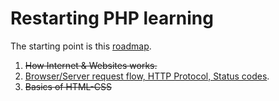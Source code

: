# Restarting PHP learning 

The starting point is this [roadmap](https://github.com/thecodeholic/php-developer-roadmap).

1. ~~How Internet & Websites works.~~
2. [Browser/Server request flow, HTTP Protocol, Status codes](https://github.com/StPluto/php-learning/blob/main/src/2.%20Browser-Server%20request%20flow%2C%20HTTP%20Protocol%2C%20Status%20codes/index.md).
3. ~~Basics of HTML-CSS~~